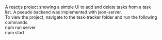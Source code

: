 A reactjs project showing a simple UI to add and delete tasks from a task list. A pseudo backend was implemented with json-server. \
To view the project, navigate to the task-tracker folder and run the following commands: \
npm run server \
npm start
